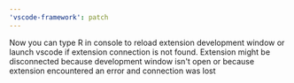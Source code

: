 ```yaml
---
'vscode-framework': patch
---
```


Now you can type R in console to reload extension development window or launch vscode if extension connection is not found. Extension might be disconnected because development window isn't open or because extension encountered an error and connection was lost
